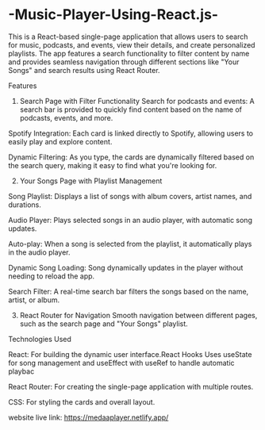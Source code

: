 # -Music-Player-Using-React.js-
This is a React-based single-page application that allows users to search for music, podcasts, and events, view their details, and create personalized playlists. The app features a search functionality to filter content by name and provides seamless navigation through different sections like "Your Songs" and search results using React Router.

Features
1. Search Page with Filter Functionality
Search for podcasts and events: A search bar is provided to quickly find content based on the name of podcasts, events, and more.

Spotify Integration: Each card is linked directly to Spotify, allowing users to easily play and explore content.

Dynamic Filtering: As you type, the cards are dynamically filtered based on the search query, making it easy to find what you're looking for.

2. Your Songs Page with Playlist Management
   
Song Playlist: Displays a list of songs with album covers, artist names, and durations.

Audio Player: Plays selected songs in an audio player, with automatic song updates.

Auto-play: When a song is selected from the playlist, it automatically plays in the audio player.

Dynamic Song Loading: Song dynamically updates in the player without needing to reload the app.



Search Filter: A real-time search bar filters the songs based on the name, artist, or album.


3. React Router for Navigation
Smooth navigation between different pages, such as the search page and "Your Songs" playlist.

Technologies Used

React: For building the dynamic user interface.React Hooks Uses useState for song management and useEffect with useRef to handle automatic playbac

React Router: For creating the single-page application with multiple routes.

CSS: For styling the cards and overall layout.

website live link: https://medaaplayer.netlify.app/

